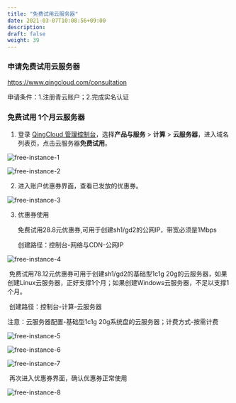 ```yaml
---
title: "免费试用云服务器"
date: 2021-03-07T10:08:56+09:00
description:
draft: false
weight: 39
---
```


### 申请免费试用云服务器

https://www.qingcloud.com/consultation

申请条件：1.注册青云账户；2.完成实名认证

### 免费试用 1个月云服务器

1. 登录 [QingCloud 管理控制台](https://console.qingcloud.com/login)，选择**产品与服务** > **计算** > **云服务器**，进入域名列表页，点击云服务器**免费试用**。

![free-instance-1](/compute/vm/_images/free-instance-1.png)

![free-instance-2](/compute/vm/_images/free-instance-2.png)

2. 进入账户优惠券界面，查看已发放的优惠券。

![free-instance-3](/compute/vm/_images/free-instance-3.png)

3. 优惠券使用

   免费试用28.8元优惠券,可用于创建sh1/gd2的公网IP，带宽必须是1Mbps

   创建路径：控制台-网络与CDN-公网IP

![free-instance-4](/compute/vm/_images/free-instance-4.png)

​		免费试用78.12元优惠券可用于创建sh1/gd2的基础型1c1g 20g的云服务器，如果创建Linux云服务器，正好支撑1个月；如果创建Windows云服务器，不足以支撑1个月。

​		创建路径：控制台-计算-云服务器

注意：云服务器配置-基础型1c1g 20g系统盘的云服务器；计费方式-按需计费

![free-instance-5](/compute/vm/_images/free-instance-5.png)

![free-instance-6](/compute/vm/_images/free-instance-6.png)

![free-instance-7](/compute/vm/_images/free-instance-7.png)

​		再次进入优惠券界面，确认优惠券正常使用

![free-instance-8](/compute/vm/_images/free-instance-8.png)






